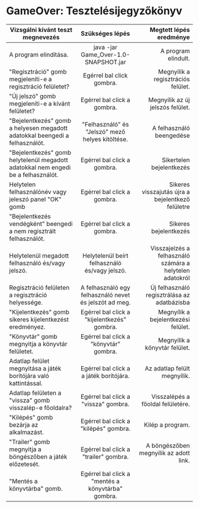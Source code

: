 # GameOver: Tesztelésijegyzőkönyv

| Vizsgálni kívánt teszt megnevezés       | Szükséges lépés     | Megtett lépés eredménye |
| ------------- |:-------------:| -----:|
| A program elindítása. | java -jar Game_Over-1.0-SNAPSHOT.jar |  A program elindult. |
|  "Regisztráció" gomb megjeleníti-e a regisztráció felületet? |  Egérrel bal click gombra. |  Megnyílik a regisztrációs felület. |
|  "Új jelszó" gomb megjeleníti-e a kívánt felületet? | Egérrel bal click a gombra.  | Megnyílik az új jelszós felület.  |
|  "Bejelentkezés" gomb a helyesen megadott adatokkal beengedi a felhasználót. |  "Felhasználó" és "Jelszó" mező helyes kitöltése. | A felhasználó beengedése  |
|  "Bejelentkezés" gomb helytelenül megadott adatokkal nem engedi be a felhasználót. |  Egérrel bal click a gombra. |  Sikertelen bejelentkezés |
|  Helytelen felhasználónév vagy jeleszó panel "OK" gomb | Egérrel bal click a gombra.  | Sikeres visszajutás újra a bejelentkező felületre  |
|  "Bejelentkezés vendégként" beengedi a nem regisztrált felhasználót. | Egérrel bal click a gombra.  | Sikeres bejelentkezés  |
| Helytelenül megadott felhasználó és/vagy jelszó.  |  Helytelenül beírt felhasználó és/vagy jelszó. | Visszajelzés a felhasználó számára a helytelen adatokról  |
|  Regisztráció felületen a regisztráció helyessége. | A felhasználó egy felhasználó nevet és jelszót ad meg.  |  Új felhasználó regisztrálása az adatbázisba |
| "Kijelentkezés" gomb sikeres kijelentkezést eredményez.  |  Egérrel bal click a "kijelentkezés" gombra. | Megnyílik a bejelentkezési felület.  |
| "Könyvtár" gomb megnyitja a könyvtár felületet.  |  Egérrel bal click a "könyvtár" gombra. |  Megnyílik a könyvtár felület. |
| Adatlap felület megnyitása a játék borítójára való kattintással.  | Egérrel bal click a a játék borítójára.  |  Az adatlap felült megnyílik. |
|  Adatlap felületen a "vissza" gomb visszalép-e főoldalra? | Egérrel bal click a "vissza" gombra.  | Visszalépés a főoldal felületére.  |
| "Kilépés" gomb bezárja az alkalmazást.  |  Egérrel bal click a "kilépés" gombra. | Kilép a program.  |
| "Trailer" gomb megnyitja a böngészőben a játék előzetesét. |  Egérrel bal click a "trailer" gombra. | A böngészőben megnyílik az adott link.  |
| "Mentés a könyvtárba" gomb. |  Egérrel bal click a "mentés a könyvtárba" gombra. |   |